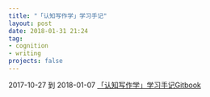 ```yaml
---
title: "「认知写作学」学习手记"
layout: post
date: 2018-01-31 21:24
tag:
- cognition
- writing
projects: false
---
```


2017-10-27 到 2018-01-07
[「认知写作学」学习手记Gitbook](https://wkeiss.gitbooks.io/writer005/content/)
